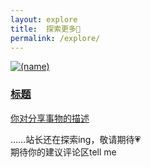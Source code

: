 ```yaml
---
layout: explore
title:  探索更多🚀
permalink: /explore/
---
```

<div class="explore-grid">
  <!-- 卡片1 -->
  <a href="(share-url)" class="explore-card">
    <img src="(show-photo)" alt="(name)">
    <div class="explore-content">
      <h3>标题</h3>
      <p>你对分享事物的描述</p>
    </div>
  </a>

   <!-- 
  <a href="(share-url)" class="explore-card">
    <img src="(show-photo)" alt="(name)">
    <div class="explore-content">
      <h3>标题</h3>
      <p>你对分享事物的描述</p>
    </div>
  </a> -->


……站长还在探索ing，敬请期待💗   
期待你的建议评论区tell me




